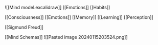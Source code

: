 ![[Mind model.excalidraw]]
[[Emotions]]
[[Habits]]

[[Consciousness]]
[[Emotions]]
[[Memory]]
[[Learning]]
[[Perception]]

[[Sigmund Freud]]

[[Mind Schemas]]
![[Pasted image 20240115203524.png]]